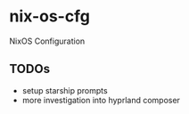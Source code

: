 # nix-os-cfg

NixOS Configuration

## TODOs

- setup starship prompts
- more investigation into hyprland composer
